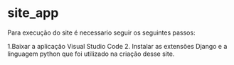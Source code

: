 # site_app

Para execução do site é necessario seguir os seguintes passos:


1.Baixar a aplicação Visual Studio Code
2. Instalar as extensões Django e a linguagem python que foi utilizado na criação desse site.
